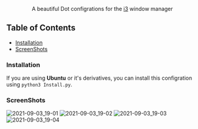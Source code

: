 
<p align="center">
A beautiful Dot configrations for the <a href="https://github.com/i3/i3">i3</a> window manager
</p>

## Table of Contents
* [Installation](#installation)
* [ScreenShots](#screenshots)

### Installation
If you are using **Ubuntu** or it's derivatives, you can install this configration
using `python3 Install.py`.

### ScreenShots
![2021-09-03_19-01](https://user-images.githubusercontent.com/66879926/132042340-de52b022-44b9-4494-a814-a2b3ecc30cbb.png)
![2021-09-03_19-02](https://user-images.githubusercontent.com/66879926/132042344-612d8995-6927-41a8-94a1-ee0d0d5c27a7.png)
![2021-09-03_19-03](https://user-images.githubusercontent.com/66879926/132042352-a4ffb3cf-b25d-4e13-a336-f7af45419c90.png)
![2021-09-03_19-04](https://user-images.githubusercontent.com/66879926/132042355-a328247c-3038-4e43-86cc-b0aa445b4b48.png)




